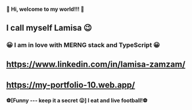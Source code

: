 #### 🥇 Hi, welcome to my world!!! 🥇
## I call myself Lamisa 😉
### 😀 I am in love with MERNG stack and TypeScript 😀 


## https://www.linkedin.com/in/lamisa-zamzam/
## https://my-portfolio-10.web.app/

#### ⚽[Funny --- keep it a secret 😛] I eat and live football!⚽
